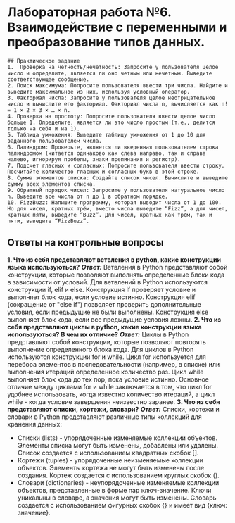 # Лабораторная работа №6. Взаимодействие с переменными и преобразование типов данных.
    
    ## Практическое задание
    1.  Проверка на четность/нечетность: Запросите у пользователя целое число и определите, является ли оно четным или нечетным. Выведите соответствующее сообщение.
    2. Поиск максимума: Попросите пользователя ввести три числа. Найдите и выведите максимальное из них, используя условный оператор.
    3. Факториал числа: Запросите у пользователя целое неотрицательное число и вычислите его факториал. Факториал числа n, вычисляется как n! = 1 × 2 × 3 × … × n.
    4. Проверка на простоту: Попросите пользователя ввести целое число больше 1. Определите, является ли это число простым (т.е., делится только на себя и на 1).
    5. Таблица умножения: Выведите таблицу умножения от 1 до 10 для заданного пользователем числа.
    6. Палиндром: Проверьте, является ли введенная пользователем строка палиндромом (читается одинаково как слева направо, так и справа налево, игнорируя пробелы, знаки препинания и регистр).
    7. Подсчет гласных и согласных: Попросите пользователя ввести строку. Посчитайте количество гласных и согласных букв в этой строке.
    8. Сумма элементов списка: Создайте список чисел. Вычислите и выведите сумму всех элементов списка.
    9. Обратный порядок чисел: Запросите у пользователя натуральное число n. Выведите все числа от n до 1 в обратном порядке.
    10. FizzBuzz: Напишите программу, которая выводит числа от 1 до 100. Но для чисел, кратных трём, вместо числа выведите “Fizz”, а для чисел, кратных пяти, выведите “Buzz”. Для чисел, кратных как трём, так и пяти, выведите “FizzBuzz”.


## Ответы на контрольные вопросы
**1. Что из себя представляют ветвления в python, какие конструкции языка используються?**
***Ответ:*** Ветвления в Python представляют собой конструкции, которые позволяют выполнять определенные блоки кода в зависимости от условий. Для ветвлений в Python используются конструкции if, elif и else. Конструкция if проверяет условие и выполняет блок кода, если условие истинно. Конструкция elif (сокращение от "else if") позволяет проверить дополнительные условия, если предыдущие не были выполнены. Конструкция else выполняет блок кода, если все предыдущие условия ложны. 
**2. Что из себя представляют циклы в python, какие конструкции языка используються? В чем их отличие?**
***Ответ:*** Циклы в Python представляют собой конструкции, которые позволяют повторять выполнение определенного блока кода. Для циклов в Python используются конструкции for и while. Цикл for используется для перебора элементов в последовательности (например, в списке) или выполнения итераций определенное количество раз. Цикл while выполняет блок кода до тех пор, пока условие истинно. Основное отличие между циклами for и while заключается в том, что цикл for удобнее использовать, когда известно количество итераций, а цикл while - когда условие завершения неизвестно заранее. 
**3. Что из себя представляют списки, кортежи, словари?**
***Ответ:*** Списки, кортежи и словари в Python представляют различные типы коллекций для хранения данных: 
   - Списки (lists) - упорядоченные изменяемые коллекции объектов. Элементы списка могут быть изменены, добавлены или удалены. Список создается с использованием квадратных скобок []. 
   - Кортежи (tuples) - упорядоченные неизменяемые коллекции объектов. Элементы кортежа не могут быть изменены после создания. Кортеж создается с использованием круглых скобок (). 
   - Словари (dictionaries) - неупорядоченные изменяемые коллекции объектов, представленные в форме пар ключ-значение. Ключи уникальны в словаре, а значения могут быть изменены. Словарь создается с использованием фигурных скобок {} и имеет вид {ключ: значение}.
